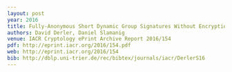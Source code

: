 ```yaml
---
layout: post
year: 2016
title: Fully-Anonymous Short Dynamic Group Signatures Without Encryption
authors: David Derler, Daniel Slamanig
venue: IACR Cryptology ePrint Archive Report 2016/154
pdf: http://eprint.iacr.org/2016/154.pdf
web: http://eprint.iacr.org/2016/154
bib: http://dblp.uni-trier.de/rec/bibtex/journals/iacr/DerlerS16
---
```


